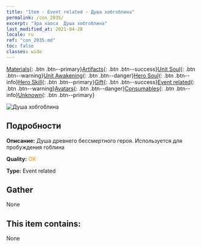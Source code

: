 ```yaml
---
title: "Item - Event related - Душа хобгоблина"
permalink: /con_2035/
excerpt: "Эра хаоса  Душа хобгоблина"
last_modified_at: 2021-04-28
locale: ru
ref: "con_2035.md"
toc: false
classes: wide
---
```

 [Materials](/ItemsRU/){: .btn .btn--primary}[Artifacts](/ItemsRU/Artifacts/){: .btn .btn--success}[Unit Soul](/ItemsRU/UnitSoul/){: .btn .btn--warning}[Unit Awakening](/ItemsRU/UnitAwakening/){: .btn .btn--danger}[Hero Soul](/ItemsRU/HeroSoul/){: .btn .btn--info}[Hero Skill](/ItemsRU/HeroSkill/){: .btn .btn--primary}[Gift](/ItemsRU/Gift/){: .btn .btn--success}[Event related](/ItemsRU/Events/){: .btn .btn--warning}[Avatars](/ItemsRU/Avatars/){: .btn .btn--danger}[Consumables](/ItemsRU/Consumables/){: .btn .btn--info}[Unknown](/ItemsRU/Unknown/){: .btn .btn--primary}

 ![Душа хобгоблина](/images/t/juexing_401.png)

## Подробности
 **Описание:** Душа древнего бессмертного героя. Используется для пробуждения гоблина

 **Quality:** <span style="color: #FF8C00">OK</span>

 **Type:** Event related

## Gather

  None

## This item contains:

  None

